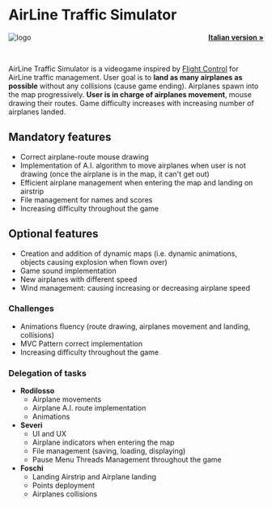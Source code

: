 # AirLine Traffic Simulator
<img align="left" src="https://github.com/seve-andre/OOP20-alt-sim/blob/master/src/main/resources/images/logos/logo.png?raw=true" alt="logo">
<p align="right">
    <a href="https://github.com/seve-andre/OOP20-alt-sim/blob/master/README_ITA.md"><strong>Italian version »</strong></a>
</p>
<br />

AirLine Traffic Simulator is a videogame inspired by [Flight Control](https://www.youtube.com/watch?v=KTH084KeFBc)
for AirLine traffic management. User goal is to **land as many airplanes as possible** without any collisions (cause game ending). 
Airplanes spawn into the map progressively. **User is in charge of airplanes movement**, mouse drawing their routes. Game difficulty 
increases with increasing number of airplanes landed.

## Mandatory features
- Correct airplane-route mouse drawing
- Implementation of A.I. algorithm to move airplanes when user is not drawing (once the airplane is in the map, it can't get out)
- Efficient airplane management when entering the map and landing on airstrip
- File management for names and scores
- Increasing difficulty throughout the game

## Optional features
- Creation and addition of dynamic maps (i.e. dynamic animations, objects causing explosion when flown over)
- Game sound implementation
- New airplanes with different speed
- Wind management: causing increasing or decreasing airplane speed

### Challenges
- Animations fluency (route drawing, airplanes movement and landing, collisions)
- MVC Pattern correct implementation
- Increasing difficulty throughout the game 

### Delegation of tasks
- **Rodilosso**
    - Airplane movements
    - Airplane A.I. route implementation
    - Animations
- **Severi**
    - UI and UX
    - Airplane indicators when entering the map
    - File management (saving, loading, displaying)
    - Pause Menu Threads Management throughout the game
- **Foschi**
    - Landing Airstrip and Airplane landing
    - Points deployment
    - Airplanes collisions
